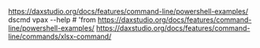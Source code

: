 https://daxstudio.org/docs/features/command-line/powershell-examples/
dscmd vpax --help # 'from https://daxstudio.org/docs/features/command-line/powershell-examples/ https://daxstudio.org/docs/features/command-line/commands/xlsx-command/
